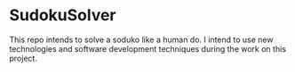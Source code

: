 # SudokuSolver
This repo intends to solve a soduko like a human do. I intend to use new technologies and software development techniques during the work on this project.
